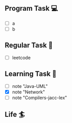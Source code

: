 

## Program Task  💻
- [ ] a
- [ ] b

## Regular Task  🤡
- [ ] leetcode

## Learning Task 🎯
- [ ] note "Java-UML"
- [x] note "Network" 
- [ ] note "Compilers-jacc-lex"

## Life 🏄